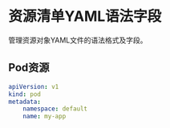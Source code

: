 # 资源清单YAML语法字段

管理资源对象YAML文件的语法格式及字段。

## Pod资源

```yaml
apiVersion: v1
kind: pod
metadata:
    namespace: default
    name: my-app
    
```
